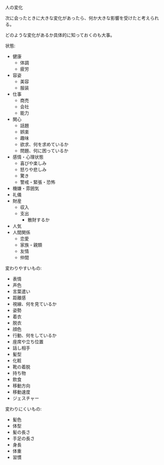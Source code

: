 人の変化

次に会ったときに大きな変化があったら、何か大きな影響を受けたと考えられる。

どのような変化があるか具体的に知っておくのも大事。

状態:

- 健康
  - 体調
  - 疲労
- 容姿
  - 美容
  - 服装
- 仕事
  - 商売
  - 会社
  - 能力
- 関心
  - 話題
  - 娯楽
  - 趣味
  - 欲求、何を求めているか
  - 問題、何に困っているか
- 感情・心理状態
  - 喜びや楽しみ
  - 怒りや悲しみ
  - 驚き
  - 警戒・緊張・恐怖
- 機嫌・雰囲気
- 礼儀
- 財産
  - 収入
  - 支出
    - 散財するか
- 人気
- 人間関係
  - 恋愛
  - 家族・親類
  - 友情
  - 仲間

変わりやすいもの:

- 表情
- 声色
- 言葉遣い
- 距離感
- 視線、何を見ているか
- 姿勢
- 着衣
- 脱衣
- 顔色
- 行動、何をしているか
- 座席や立ち位置
- 話し相手
- 髪型
- 化粧
- 靴の着脱
- 持ち物
- 飲食
- 移動方向
- 移動速度
- ジェスチャー

変わりにくいもの:

- 髪色
- 体型
- 髪の長さ
- 手足の長さ
- 身長
- 体重
- 習慣
